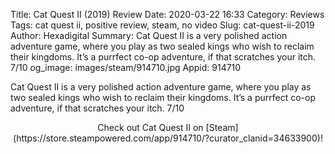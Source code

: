 Title: Cat Quest II (2019) Review
Date: 2020-03-22 16:33
Category: Reviews
Tags: cat quest ii, positive review, steam, no video
Slug: cat-quest-ii-2019
Author: Hexadigital
Summary: Cat Quest II is a very polished action adventure game, where you play as two sealed kings who wish to reclaim their kingdoms. It’s a purrfect co-op adventure, if that scratches your itch. 7/10
og_image: images/steam/914710.jpg
Appid: 914710

Cat Quest II is a very polished action adventure game, where you play as two sealed kings who wish to reclaim their kingdoms. It’s a purrfect co-op adventure, if that scratches your itch. 7/10

<center>Check out Cat Quest II on [Steam](https://store.steampowered.com/app/914710/?curator_clanid=34633900)!</center>